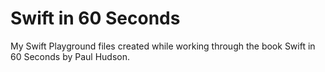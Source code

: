 # Swift in 60 Seconds

My Swift Playground files created while working through the book Swift in 60 Seconds by Paul Hudson.
